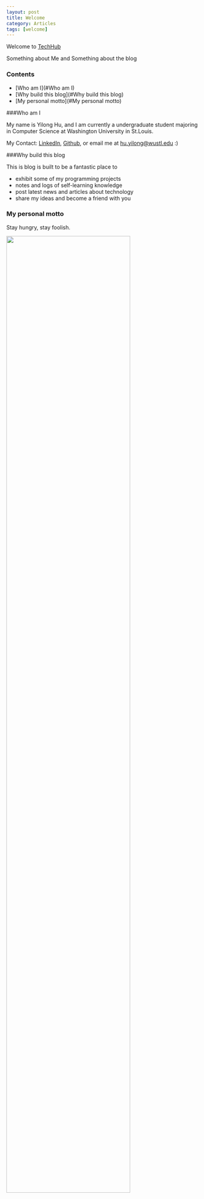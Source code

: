 ```yaml
---
layout: post
title: Welcome
category: Articles
tags: [welcome]
---
```


Welcome to [TechHub](http://huyilong.github.io/)

Something about Me and Something about the blog

<!-- more -->

### Contents
- [Who am I](#Who am I)
- [Why build this blog](#Why build this blog)
- [My personal motto](#My personal motto)

<a name="Who am I"/>

###Who am I

My name is Yilong Hu, and I am currently a undergraduate student majoring in Computer Science at 
Washington University in St.Louis.

My Contact: [LinkedIn](https://www.linkedin.com/in/huyilong), [Github](https://github.com/huyilong), or email me at hu.yilong@wustl.edu :)

<a name="Why build this blog"/>

###Why build this blog

This is blog is built to be a fantastic place to 
- exhibit some of my programming projects
- notes and logs of self-learning knowledge
- post latest news and articles about technology
- share my ideas and become a friend with you


<a name="My personal motto"/>

### My personal motto

Stay hungry, stay foolish.

<img src="http://todaymade.com/blog/wp-content/uploads/2013/06/road.jpg" height="80%" width="80%">





